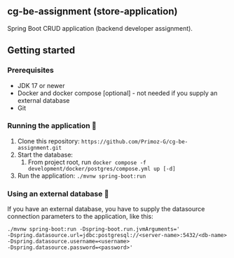 ## cg-be-assignment (store-application)

Spring Boot CRUD application (backend developer assignment).

## Getting started

### Prerequisites

* JDK 17 or newer
* Docker and docker compose [optional] - not needed if you supply an external database
* Git

### Running the application 🚀

1. Clone this repository: `https://github.com/Primoz-G/cg-be-assignment.git`
2. Start the database:
    1. From project root, run `docker compose -f development/docker/postgres/compose.yml up [-d]`
3. Run the application: `./mvnw spring-boot:run`

### Using an external database 🐘

If you have an external database, you have to supply the datasource connection parameters to the application,
like this:

```
./mvnw spring-boot:run -Dspring-boot.run.jvmArguments='
-Dspring.datasource.url=jdbc:postgresql://<server-name>:5432/<db-name>
-Dspring.datasource.username=<username>
-Dspring.datasource.password=<password>'
```
